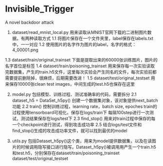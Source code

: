 # Invisible_Trigger
A novel backdoor attack


1. dataset/read_mnist_local.py  用来读取从MNIST官网下载的二进制图片数据，有两种读取方式
1.1 将图片保存在一个文件夹里，label保存在labels.txt中，一一对应
1.2 使用图片的名字作为图片的label，名字的格式：4_00001.png

1.3 dataset/train/original_trainset   下面是提取出来的60000张训练图片，图片的名字首位是标签
1.4 dataset/train/poisoning_trainset   用来保存每一次实验读取完数据集，产生的train.h5文件，这里每次实验会产生同名的文件，每次实验前都需要提前删除掉，很麻烦，后期需要改进！
1.5 dataset/test/original_testset 用来保存10000张clean test images，中间生成的test.h5也保存在这里


2. model.py 包括模型、训练过程、测试准确率的代码，需要拆分
2.1 dataset_h5 = DataSet_h5py() 创建一个数据集对象，该对象提供next_batch功能
2.2 train() 控制训练过程，learning rate，batch size, epoches
    train的过程使用tensorboard可视化，保存在logs/train下
    每隔100step进行一次测试，测试结果保存在logs/test下
2.3 find_stop() 用来对train过程中保存的每一个checkpoint进行测试，得到攻击成功率
2.5 结合logs/test文件和find_stop()生成的攻击成功率文件，就可以找到最优的model


3. utils.py 包括Dataset_h5py()这个类，用来为model提供数据集，以及在读图片的时候调用隐写接口进行隐写。Dataset_h5py()被调用用产生一个train.h5和test.h5，分别保存在dataset/train/poisoning_trainset     dataset/test/original_testset

